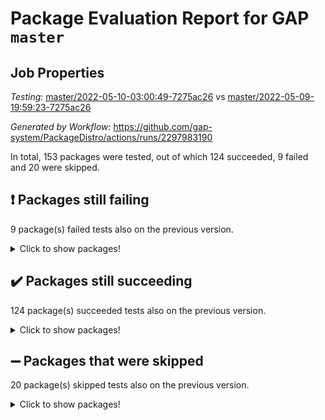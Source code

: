 # Package Evaluation Report for GAP `master`

## Job Properties

*Testing:* [master/2022-05-10-03:00:49-7275ac26](https://github.com/gap-system/PackageDistro/blob/data/reports/master/2022-05-10-03:00:49-7275ac26) vs [master/2022-05-09-19:59:23-7275ac26](https://github.com/gap-system/PackageDistro/blob/data/reports/master/2022-05-09-19:59:23-7275ac26)

*Generated by Workflow:* https://github.com/gap-system/PackageDistro/actions/runs/2297983190

In total, 153 packages were tested, out of which 124 succeeded, 9 failed and 20 were skipped.

## :exclamation: Packages still failing

9 package(s) failed tests also on the previous version.
<details><summary>Click to show packages!</summary>

- fining 1.4.1 [(failure)](https://github.com/gap-system/PackageDistro/runs/6362866601?check_suite_focus=true)
- francy 1.2.4 [(failure)](https://github.com/gap-system/PackageDistro/runs/6362866974?check_suite_focus=true)
- hap 1.39 [(failure)](https://github.com/gap-system/PackageDistro/runs/6362867504?check_suite_focus=true)
- normalizinterface 1.3.2 [(failure)](https://github.com/gap-system/PackageDistro/runs/6362869181?check_suite_focus=true)
- packagemanager 1.2 [(failure)](https://github.com/gap-system/PackageDistro/runs/6362869409?check_suite_focus=true)
- rcwa 4.6.4 [(failure)](https://github.com/gap-system/PackageDistro/runs/6362869839?check_suite_focus=true)
- recog 1.3.2 [(failure)](https://github.com/gap-system/PackageDistro/runs/6362869989?check_suite_focus=true)
- semigroups 4.0.0 [(failure)](https://github.com/gap-system/PackageDistro/runs/6362870286?check_suite_focus=true)
- ugaly 4.0.2 [(failure)](https://github.com/gap-system/PackageDistro/runs/6362871094?check_suite_focus=true)
</details>

## :heavy_check_mark: Packages still succeeding

124 package(s) succeeded tests also on the previous version.
<details><summary>Click to show packages!</summary>

- ace 5.4 [(success)](https://github.com/gap-system/PackageDistro/runs/6362864983?check_suite_focus=true)
- aclib 1.3.2 [(success)](https://github.com/gap-system/PackageDistro/runs/6362865020?check_suite_focus=true)
- agt 0.2 [(success)](https://github.com/gap-system/PackageDistro/runs/6362865063?check_suite_focus=true)
- alnuth 3.2.1 [(success)](https://github.com/gap-system/PackageDistro/runs/6362865106?check_suite_focus=true)
- anupq 3.2.6 [(success)](https://github.com/gap-system/PackageDistro/runs/6362865140?check_suite_focus=true)
- atlasrep 2.1.2 [(success)](https://github.com/gap-system/PackageDistro/runs/6362865190?check_suite_focus=true)
- autodoc 2022.03.10 [(success)](https://github.com/gap-system/PackageDistro/runs/6362865229?check_suite_focus=true)
- automata 1.15 [(success)](https://github.com/gap-system/PackageDistro/runs/6362865267?check_suite_focus=true)
- automgrp 1.3.2 [(success)](https://github.com/gap-system/PackageDistro/runs/6362865321?check_suite_focus=true)
- autpgrp 1.10.2 [(success)](https://github.com/gap-system/PackageDistro/runs/6362865356?check_suite_focus=true)
- cap 2022.05-02 [(success)](https://github.com/gap-system/PackageDistro/runs/6362865406?check_suite_focus=true)
- caratinterface 2.3.3 [(success)](https://github.com/gap-system/PackageDistro/runs/6362865437?check_suite_focus=true)
- cddinterface 2020.06.24 [(success)](https://github.com/gap-system/PackageDistro/runs/6362865459?check_suite_focus=true)
- circle 1.6.5 [(success)](https://github.com/gap-system/PackageDistro/runs/6362865485?check_suite_focus=true)
- classicpres 1.22 [(success)](https://github.com/gap-system/PackageDistro/runs/6362865530?check_suite_focus=true)
- cohomolo 1.6.10 [(success)](https://github.com/gap-system/PackageDistro/runs/6362865565?check_suite_focus=true)
- congruence 1.2.4 [(success)](https://github.com/gap-system/PackageDistro/runs/6362865636?check_suite_focus=true)
- corelg 1.56 [(success)](https://github.com/gap-system/PackageDistro/runs/6362865689?check_suite_focus=true)
- crime 1.6 [(success)](https://github.com/gap-system/PackageDistro/runs/6362865727?check_suite_focus=true)
- crisp 1.4.5 [(success)](https://github.com/gap-system/PackageDistro/runs/6362865759?check_suite_focus=true)
- crypting 0.10 [(success)](https://github.com/gap-system/PackageDistro/runs/6362865808?check_suite_focus=true)
- cryst 4.1.24 [(success)](https://github.com/gap-system/PackageDistro/runs/6362865847?check_suite_focus=true)
- crystcat 1.1.9 [(success)](https://github.com/gap-system/PackageDistro/runs/6362865885?check_suite_focus=true)
- ctbllib 1.3.4 [(success)](https://github.com/gap-system/PackageDistro/runs/6362865925?check_suite_focus=true)
- cubefree 1.19 [(success)](https://github.com/gap-system/PackageDistro/runs/6362865981?check_suite_focus=true)
- curlinterface 2.2.2 [(success)](https://github.com/gap-system/PackageDistro/runs/6362866014?check_suite_focus=true)
- cvec 2.7.5 [(success)](https://github.com/gap-system/PackageDistro/runs/6362866063?check_suite_focus=true)
- datastructures 0.2.7 [(success)](https://github.com/gap-system/PackageDistro/runs/6362866100?check_suite_focus=true)
- deepthought 1.0.5 [(success)](https://github.com/gap-system/PackageDistro/runs/6362866137?check_suite_focus=true)
- design 1.7 [(success)](https://github.com/gap-system/PackageDistro/runs/6362866183?check_suite_focus=true)
- difsets 2.3.1 [(success)](https://github.com/gap-system/PackageDistro/runs/6362866210?check_suite_focus=true)
- digraphs 1.5.2 [(success)](https://github.com/gap-system/PackageDistro/runs/6362866251?check_suite_focus=true)
- edim 1.3.5 [(success)](https://github.com/gap-system/PackageDistro/runs/6362866292?check_suite_focus=true)
- example 4.3.1 [(success)](https://github.com/gap-system/PackageDistro/runs/6362866343?check_suite_focus=true)
- factint 1.6.3 [(success)](https://github.com/gap-system/PackageDistro/runs/6362866385?check_suite_focus=true)
- ferret 1.0.7 [(success)](https://github.com/gap-system/PackageDistro/runs/6362866486?check_suite_focus=true)
- fga 1.4.0 [(success)](https://github.com/gap-system/PackageDistro/runs/6362866555?check_suite_focus=true)
- float 1.0.3 [(success)](https://github.com/gap-system/PackageDistro/runs/6362866676?check_suite_focus=true)
- format 1.4.3 [(success)](https://github.com/gap-system/PackageDistro/runs/6362866728?check_suite_focus=true)
- forms 1.2.7 [(success)](https://github.com/gap-system/PackageDistro/runs/6362866790?check_suite_focus=true)
- fplsa 1.2.5 [(success)](https://github.com/gap-system/PackageDistro/runs/6362866850?check_suite_focus=true)
- fr 2.4.8 [(success)](https://github.com/gap-system/PackageDistro/runs/6362866908?check_suite_focus=true)
- fwtree 1.3 [(success)](https://github.com/gap-system/PackageDistro/runs/6362867048?check_suite_focus=true)
- gbnp 1.0.5 [(success)](https://github.com/gap-system/PackageDistro/runs/6362867107?check_suite_focus=true)
- generalizedmorphismsforcap 2022.05-01 [(success)](https://github.com/gap-system/PackageDistro/runs/6362867143?check_suite_focus=true)
- genss 1.6.6 [(success)](https://github.com/gap-system/PackageDistro/runs/6362867180?check_suite_focus=true)
- gradedringforhomalg 2022.03-01 [(success)](https://github.com/gap-system/PackageDistro/runs/6362867234?check_suite_focus=true)
- grape 4.8.5 [(success)](https://github.com/gap-system/PackageDistro/runs/6362867283?check_suite_focus=true)
- groupoids 1.69 [(success)](https://github.com/gap-system/PackageDistro/runs/6362867343?check_suite_focus=true)
- grpconst 2.6.2 [(success)](https://github.com/gap-system/PackageDistro/runs/6362867363?check_suite_focus=true)
- guarana 0.96.3 [(success)](https://github.com/gap-system/PackageDistro/runs/6362867427?check_suite_focus=true)
- guava 3.16 [(success)](https://github.com/gap-system/PackageDistro/runs/6362867468?check_suite_focus=true)
- hapcryst 0.1.14 [(success)](https://github.com/gap-system/PackageDistro/runs/6362867560?check_suite_focus=true)
- hecke 1.5.3 [(success)](https://github.com/gap-system/PackageDistro/runs/6362867618?check_suite_focus=true)
- help 3.5 [(success)](https://github.com/gap-system/PackageDistro/runs/6362867670?check_suite_focus=true)
- idrel 2.43 [(success)](https://github.com/gap-system/PackageDistro/runs/6362867732?check_suite_focus=true)
- images 1.3.1 [(success)](https://github.com/gap-system/PackageDistro/runs/6362867787?check_suite_focus=true)
- intpic 0.2.4 [(success)](https://github.com/gap-system/PackageDistro/runs/6362867829?check_suite_focus=true)
- io 4.7.2 [(success)](https://github.com/gap-system/PackageDistro/runs/6362867910?check_suite_focus=true)
- irredsol 1.4.3 [(success)](https://github.com/gap-system/PackageDistro/runs/6362867977?check_suite_focus=true)
- json 2.1.0 [(success)](https://github.com/gap-system/PackageDistro/runs/6362868028?check_suite_focus=true)
- jupyterkernel 1.4.1 [(success)](https://github.com/gap-system/PackageDistro/runs/6362868085?check_suite_focus=true)
- jupyterviz 1.5.1 [(success)](https://github.com/gap-system/PackageDistro/runs/6362868143?check_suite_focus=true)
- kan 1.34 [(success)](https://github.com/gap-system/PackageDistro/runs/6362868185?check_suite_focus=true)
- kbmag 1.5.9 [(success)](https://github.com/gap-system/PackageDistro/runs/6362868253?check_suite_focus=true)
- laguna 3.9.5 [(success)](https://github.com/gap-system/PackageDistro/runs/6362868304?check_suite_focus=true)
- liealgdb 2.2.1 [(success)](https://github.com/gap-system/PackageDistro/runs/6362868353?check_suite_focus=true)
- liepring 2.6 [(success)](https://github.com/gap-system/PackageDistro/runs/6362868405?check_suite_focus=true)
- liering 2.4.2 [(success)](https://github.com/gap-system/PackageDistro/runs/6362868466?check_suite_focus=true)
- linearalgebraforcap 2022.05-02 [(success)](https://github.com/gap-system/PackageDistro/runs/6362868576?check_suite_focus=true)
- loops 3.4.1 [(success)](https://github.com/gap-system/PackageDistro/runs/6362868633?check_suite_focus=true)
- lpres 1.0.3 [(success)](https://github.com/gap-system/PackageDistro/runs/6362868692?check_suite_focus=true)
- majoranaalgebras 1.4 [(success)](https://github.com/gap-system/PackageDistro/runs/6362868749?check_suite_focus=true)
- mapclass 1.4.5 [(success)](https://github.com/gap-system/PackageDistro/runs/6362868818?check_suite_focus=true)
- matgrp 0.64 [(success)](https://github.com/gap-system/PackageDistro/runs/6362868873?check_suite_focus=true)
- modisom 2.5.2 [(success)](https://github.com/gap-system/PackageDistro/runs/6362868923?check_suite_focus=true)
- modulepresentationsforcap 2022.05-01 [(success)](https://github.com/gap-system/PackageDistro/runs/6362868975?check_suite_focus=true)
- monoidalcategories 2022.05-02 [(success)](https://github.com/gap-system/PackageDistro/runs/6362869019?check_suite_focus=true)
- nconvex 2020.11-04 [(success)](https://github.com/gap-system/PackageDistro/runs/6362869060?check_suite_focus=true)
- nilmat 1.4.1 [(success)](https://github.com/gap-system/PackageDistro/runs/6362869106?check_suite_focus=true)
- nock 1.5 [(success)](https://github.com/gap-system/PackageDistro/runs/6362869141?check_suite_focus=true)
- nq 2.5.8 [(success)](https://github.com/gap-system/PackageDistro/runs/6362869234?check_suite_focus=true)
- numericalsgps 1.3.0 [(success)](https://github.com/gap-system/PackageDistro/runs/6362869279?check_suite_focus=true)
- openmath 11.5.1 [(success)](https://github.com/gap-system/PackageDistro/runs/6362869320?check_suite_focus=true)
- orb 4.8.4 [(success)](https://github.com/gap-system/PackageDistro/runs/6362869365?check_suite_focus=true)
- patternclass 2.4.2 [(success)](https://github.com/gap-system/PackageDistro/runs/6362869451?check_suite_focus=true)
- permut 2.0.4 [(success)](https://github.com/gap-system/PackageDistro/runs/6362869481?check_suite_focus=true)
- polenta 1.3.10 [(success)](https://github.com/gap-system/PackageDistro/runs/6362869505?check_suite_focus=true)
- polymaking 0.8.6 [(success)](https://github.com/gap-system/PackageDistro/runs/6362869555?check_suite_focus=true)
- primgrp 3.4.2 [(success)](https://github.com/gap-system/PackageDistro/runs/6362869599?check_suite_focus=true)
- profiling 2.5.0 [(success)](https://github.com/gap-system/PackageDistro/runs/6362869632?check_suite_focus=true)
- qpa 1.33 [(success)](https://github.com/gap-system/PackageDistro/runs/6362869698?check_suite_focus=true)
- quagroup 1.8.3 [(success)](https://github.com/gap-system/PackageDistro/runs/6362869760?check_suite_focus=true)
- radiroot 2.9 [(success)](https://github.com/gap-system/PackageDistro/runs/6362869800?check_suite_focus=true)
- rds 1.8 [(success)](https://github.com/gap-system/PackageDistro/runs/6362869894?check_suite_focus=true)
- repndecomp 1.2.1 [(success)](https://github.com/gap-system/PackageDistro/runs/6362870026?check_suite_focus=true)
- repsn 3.1.0 [(success)](https://github.com/gap-system/PackageDistro/runs/6362870101?check_suite_focus=true)
- resclasses 4.7.2 [(success)](https://github.com/gap-system/PackageDistro/runs/6362870182?check_suite_focus=true)
- scscp 2.3.1 [(success)](https://github.com/gap-system/PackageDistro/runs/6362870220?check_suite_focus=true)
- sglppow 2.2 [(success)](https://github.com/gap-system/PackageDistro/runs/6362870324?check_suite_focus=true)
- sgpviz 0.999.5 [(success)](https://github.com/gap-system/PackageDistro/runs/6362870358?check_suite_focus=true)
- simpcomp 2.1.14 [(success)](https://github.com/gap-system/PackageDistro/runs/6362870407?check_suite_focus=true)
- singular 2020.12.18 [(success)](https://github.com/gap-system/PackageDistro/runs/6362870449?check_suite_focus=true)
- sla 1.5.3 [(success)](https://github.com/gap-system/PackageDistro/runs/6362870495?check_suite_focus=true)
- smallgrp 1.5 [(success)](https://github.com/gap-system/PackageDistro/runs/6362870550?check_suite_focus=true)
- smallsemi 0.6.13 [(success)](https://github.com/gap-system/PackageDistro/runs/6362870589?check_suite_focus=true)
- sonata 2.9.4 [(success)](https://github.com/gap-system/PackageDistro/runs/6362870631?check_suite_focus=true)
- sophus 1.25 [(success)](https://github.com/gap-system/PackageDistro/runs/6362870689?check_suite_focus=true)
- spinsym 1.5.2 [(success)](https://github.com/gap-system/PackageDistro/runs/6362870750?check_suite_focus=true)
- symbcompcc 1.3.2 [(success)](https://github.com/gap-system/PackageDistro/runs/6362870796?check_suite_focus=true)
- thelma 1.3 [(success)](https://github.com/gap-system/PackageDistro/runs/6362870871?check_suite_focus=true)
- tomlib 1.2.9 [(success)](https://github.com/gap-system/PackageDistro/runs/6362870920?check_suite_focus=true)
- toric 1.9.5 [(success)](https://github.com/gap-system/PackageDistro/runs/6362870979?check_suite_focus=true)
- transgrp 3.6.2 [(success)](https://github.com/gap-system/PackageDistro/runs/6362871036?check_suite_focus=true)
- unipot 1.5 [(success)](https://github.com/gap-system/PackageDistro/runs/6362871160?check_suite_focus=true)
- unitlib 4.1.0 [(success)](https://github.com/gap-system/PackageDistro/runs/6362871217?check_suite_focus=true)
- utils 0.72 [(success)](https://github.com/gap-system/PackageDistro/runs/6362871274?check_suite_focus=true)
- uuid 0.7 [(success)](https://github.com/gap-system/PackageDistro/runs/6362871330?check_suite_focus=true)
- walrus 0.9991 [(success)](https://github.com/gap-system/PackageDistro/runs/6362871365?check_suite_focus=true)
- wedderga 4.10.2 [(success)](https://github.com/gap-system/PackageDistro/runs/6362871412?check_suite_focus=true)
- xmod 2.88 [(success)](https://github.com/gap-system/PackageDistro/runs/6362871455?check_suite_focus=true)
- xmodalg 1.22 [(success)](https://github.com/gap-system/PackageDistro/runs/6362871496?check_suite_focus=true)
- yangbaxter 0.10.0 [(success)](https://github.com/gap-system/PackageDistro/runs/6362871554?check_suite_focus=true)
- zeromqinterface 0.13 [(success)](https://github.com/gap-system/PackageDistro/runs/6362871582?check_suite_focus=true)
</details>

## :heavy_minus_sign: Packages that were skipped

20 package(s) skipped tests also on the previous version.
<details><summary>Click to show packages!</summary>

- 4ti2interface 2022.03-01 [(skipped)](https://github.com/gap-system/PackageDistro/runs/6362759300?check_suite_focus=true)
- browse 1.8.14 [(skipped)](https://github.com/gap-system/PackageDistro/runs/6362759300?check_suite_focus=true)
- examplesforhomalg 2022.03-01 [(skipped)](https://github.com/gap-system/PackageDistro/runs/6362759300?check_suite_focus=true)
- gapdoc 1.6.5 [(skipped)](https://github.com/gap-system/PackageDistro/runs/6362759300?check_suite_focus=true)
- gauss 2022.03-01 [(skipped)](https://github.com/gap-system/PackageDistro/runs/6362759300?check_suite_focus=true)
- gaussforhomalg 2022.03-01 [(skipped)](https://github.com/gap-system/PackageDistro/runs/6362759300?check_suite_focus=true)
- gradedmodules 2022.03-01 [(skipped)](https://github.com/gap-system/PackageDistro/runs/6362759300?check_suite_focus=true)
- homalg 2022.03-01 [(skipped)](https://github.com/gap-system/PackageDistro/runs/6362759300?check_suite_focus=true)
- homalgtocas 2022.03-01 [(skipped)](https://github.com/gap-system/PackageDistro/runs/6362759300?check_suite_focus=true)
- io_forhomalg 2022.03-01 [(skipped)](https://github.com/gap-system/PackageDistro/runs/6362759300?check_suite_focus=true)
- itc 1.5.1 [(skipped)](https://github.com/gap-system/PackageDistro/runs/6362759300?check_suite_focus=true)
- localizeringforhomalg 2022.03-01 [(skipped)](https://github.com/gap-system/PackageDistro/runs/6362759300?check_suite_focus=true)
- matricesforhomalg 2022.04-01 [(skipped)](https://github.com/gap-system/PackageDistro/runs/6362759300?check_suite_focus=true)
- modules 2022.03-01 [(skipped)](https://github.com/gap-system/PackageDistro/runs/6362759300?check_suite_focus=true)
- polycyclic 2.16 [(skipped)](https://github.com/gap-system/PackageDistro/runs/6362759300?check_suite_focus=true)
- ringsforhomalg 2022.04-01 [(skipped)](https://github.com/gap-system/PackageDistro/runs/6362759300?check_suite_focus=true)
- sco 2022.03-01 [(skipped)](https://github.com/gap-system/PackageDistro/runs/6362759300?check_suite_focus=true)
- toolsforhomalg 2022.04-03 [(skipped)](https://github.com/gap-system/PackageDistro/runs/6362759300?check_suite_focus=true)
- toricvarieties 2022.03.23 [(skipped)](https://github.com/gap-system/PackageDistro/runs/6362759300?check_suite_focus=true)
- xgap 4.31 [(skipped)](https://github.com/gap-system/PackageDistro/runs/6362759300?check_suite_focus=true)
</details>

